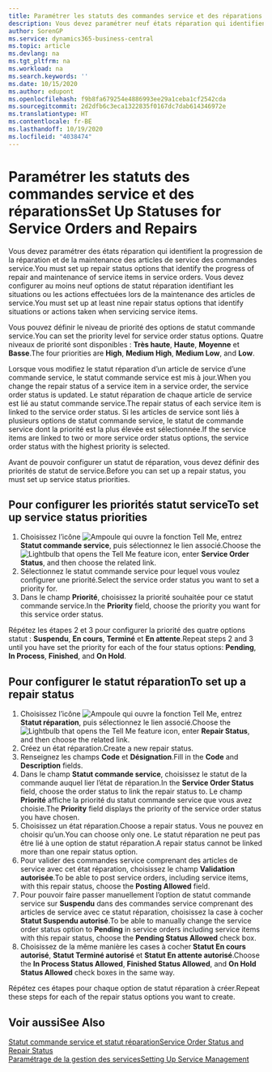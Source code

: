 ```yaml
---
title: Paramétrer les statuts des commandes service et des réparations | Microsoft Docs
description: Vous devez paramétrer neuf états réparation qui identifient la progression de la réparation et de la maintenance des articles de service des commandes service.
author: SorenGP
ms.service: dynamics365-business-central
ms.topic: article
ms.devlang: na
ms.tgt_pltfrm: na
ms.workload: na
ms.search.keywords: ''
ms.date: 10/15/2020
ms.author: edupont
ms.openlocfilehash: f9b8fa679254e4886993ee29a1ceba1cf2542cda
ms.sourcegitcommit: 2d2dfb6c3eca1322835f0167dc7dab614346972e
ms.translationtype: HT
ms.contentlocale: fr-BE
ms.lasthandoff: 10/19/2020
ms.locfileid: "4038474"
---
```

# <a name="set-up-statuses-for-service-orders-and-repairs"></a><span data-ttu-id="72c5b-103">Paramétrer les statuts des commandes service et des réparations</span><span class="sxs-lookup"><span data-stu-id="72c5b-103">Set Up Statuses for Service Orders and Repairs</span></span>

<span data-ttu-id="72c5b-104">Vous devez paramétrer des états réparation qui identifient la progression de la réparation et de la maintenance des articles de service des commandes service.</span><span class="sxs-lookup"><span data-stu-id="72c5b-104">You must set up repair status options that identify the progress of repair and maintenance of service items in service orders.</span></span> <span data-ttu-id="72c5b-105">Vous devez configurer au moins neuf options de statut réparation identifiant les situations ou les actions effectuées lors de la maintenance des articles de service.</span><span class="sxs-lookup"><span data-stu-id="72c5b-105">You must set up at least nine repair status options that identify situations or actions taken when servicing service items.</span></span>  

<span data-ttu-id="72c5b-106">Vous pouvez définir le niveau de priorité des options de statut commande service.</span><span class="sxs-lookup"><span data-stu-id="72c5b-106">You can set the priority level for service order status options.</span></span> <span data-ttu-id="72c5b-107">Quatre niveaux de priorité sont disponibles : **Très haute**, **Haute**, **Moyenne** et **Basse**.</span><span class="sxs-lookup"><span data-stu-id="72c5b-107">The four priorities are **High**, **Medium High**, **Medium Low**, and **Low**.</span></span>  

<span data-ttu-id="72c5b-108">Lorsque vous modifiez le statut réparation d’un article de service d’une commande service, le statut commande service est mis à jour.</span><span class="sxs-lookup"><span data-stu-id="72c5b-108">When you change the repair status of a service item in a service order, the service order status is updated.</span></span> <span data-ttu-id="72c5b-109">Le statut réparation de chaque article de service est lié au statut commande service.</span><span class="sxs-lookup"><span data-stu-id="72c5b-109">The repair status of each service item is linked to the service order status.</span></span> <span data-ttu-id="72c5b-110">Si les articles de service sont liés à plusieurs options de statut commande service, le statut de commande service dont la priorité est la plus élevée est sélectionnée.</span><span class="sxs-lookup"><span data-stu-id="72c5b-110">If the service items are linked to two or more service order status options, the service order status with the highest priority is selected.</span></span>  

<span data-ttu-id="72c5b-111">Avant de pouvoir configurer un statut de réparation, vous devez définir des priorités de statut de service.</span><span class="sxs-lookup"><span data-stu-id="72c5b-111">Before you can set up a repair status, you must set up service status priorities.</span></span>

## <a name="to-set-up-service-status-priorities"></a><span data-ttu-id="72c5b-112">Pour configurer les priorités statut service</span><span class="sxs-lookup"><span data-stu-id="72c5b-112">To set up service status priorities</span></span>

1. <span data-ttu-id="72c5b-113">Choisissez l’icône ![Ampoule qui ouvre la fonction Tell Me](media/ui-search/search_small.png "Dites-moi ce que vous voulez faire"), entrez **Statut commande service**, puis sélectionnez le lien associé.</span><span class="sxs-lookup"><span data-stu-id="72c5b-113">Choose the ![Lightbulb that opens the Tell Me feature](media/ui-search/search_small.png "Tell me what you want to do") icon, enter **Service Order Status**, and then choose the related link.</span></span>  
2. <span data-ttu-id="72c5b-114">Sélectionnez le statut commande service pour lequel vous voulez configurer une priorité.</span><span class="sxs-lookup"><span data-stu-id="72c5b-114">Select the service order status you want to set a priority for.</span></span>  
3. <span data-ttu-id="72c5b-115">Dans le champ **Priorité**, choisissez la priorité souhaitée pour ce statut commande service.</span><span class="sxs-lookup"><span data-stu-id="72c5b-115">In the **Priority** field, choose the priority you want for this service order status.</span></span>  

<span data-ttu-id="72c5b-116">Répétez les étapes 2 et 3 pour configurer la priorité des quatre options statut : **Suspendu**, **En cours**, **Terminé** et **En attente**.</span><span class="sxs-lookup"><span data-stu-id="72c5b-116">Repeat steps 2 and 3 until you have set the priority for each of the four status options: **Pending**, **In Process**, **Finished**, and **On Hold**.</span></span>  

## <a name="to-set-up-a-repair-status"></a><span data-ttu-id="72c5b-117">Pour configurer le statut réparation</span><span class="sxs-lookup"><span data-stu-id="72c5b-117">To set up a repair status</span></span>

1. <span data-ttu-id="72c5b-118">Choisissez l’icône ![Ampoule qui ouvre la fonction Tell Me](media/ui-search/search_small.png "Dites-moi ce que vous voulez faire"), entrez **Statut réparation**, puis sélectionnez le lien associé.</span><span class="sxs-lookup"><span data-stu-id="72c5b-118">Choose the ![Lightbulb that opens the Tell Me feature](media/ui-search/search_small.png "Tell me what you want to do") icon, enter **Repair Status**, and then choose the related link.</span></span>
2. <span data-ttu-id="72c5b-119">Créez un état réparation.</span><span class="sxs-lookup"><span data-stu-id="72c5b-119">Create a new repair status.</span></span>  
3. <span data-ttu-id="72c5b-120">Renseignez les champs **Code** et **Désignation**.</span><span class="sxs-lookup"><span data-stu-id="72c5b-120">Fill in the **Code** and **Description** fields.</span></span>  
4. <span data-ttu-id="72c5b-121">Dans le champ **Statut commande service**, choisissez le statut de la commande auquel lier l’état de réparation.</span><span class="sxs-lookup"><span data-stu-id="72c5b-121">In the **Service Order Status** field, choose the order status to link the repair status to.</span></span> <span data-ttu-id="72c5b-122">Le champ **Priorité** affiche la priorité du statut commande service que vous avez choisie.</span><span class="sxs-lookup"><span data-stu-id="72c5b-122">The **Priority** field displays the priority of the service order status you have chosen.</span></span>  
5. <span data-ttu-id="72c5b-123">Choisissez un état réparation.</span><span class="sxs-lookup"><span data-stu-id="72c5b-123">Choose a repair status.</span></span> <span data-ttu-id="72c5b-124">Vous ne pouvez en choisir qu’un.</span><span class="sxs-lookup"><span data-stu-id="72c5b-124">You can choose only one.</span></span> <span data-ttu-id="72c5b-125">Le statut réparation ne peut pas être lié à une option de statut réparation.</span><span class="sxs-lookup"><span data-stu-id="72c5b-125">A repair status cannot be linked more than one repair status option.</span></span>  
6. <span data-ttu-id="72c5b-126">Pour valider des commandes service comprenant des articles de service avec cet état réparation, choisissez le champ **Validation autorisée**.</span><span class="sxs-lookup"><span data-stu-id="72c5b-126">To be able to post service orders, including service items, with this repair status, choose the **Posting Allowed** field.</span></span>  
7. <span data-ttu-id="72c5b-127">Pour pouvoir faire passer manuellement l’option de statut commande service sur **Suspendu** dans des commandes service comprenant des articles de service avec ce statut réparation, choisissez la case à cocher **Statut Suspendu autorisé**.</span><span class="sxs-lookup"><span data-stu-id="72c5b-127">To be able to manually change the service order status option to **Pending** in service orders including service items with this repair status, choose the **Pending Status Allowed** check box.</span></span>  
8. <span data-ttu-id="72c5b-128">Choisissez de la même manière les cases à cocher **Statut En cours autorisé**, **Statut Terminé autorisé** et **Statut En attente autorisé**.</span><span class="sxs-lookup"><span data-stu-id="72c5b-128">Choose the **In Process Status Allowed**, **Finished Status Allowed**, and **On Hold Status Allowed** check boxes in the same way.</span></span>

<span data-ttu-id="72c5b-129">Répétez ces étapes pour chaque option de statut réparation à créer.</span><span class="sxs-lookup"><span data-stu-id="72c5b-129">Repeat these steps for each of the repair status options you want to create.</span></span>

## <a name="see-also"></a><span data-ttu-id="72c5b-130">Voir aussi</span><span class="sxs-lookup"><span data-stu-id="72c5b-130">See Also</span></span>

[<span data-ttu-id="72c5b-131">Statut commande service et statut réparation</span><span class="sxs-lookup"><span data-stu-id="72c5b-131">Service Order Status and Repair Status</span></span>](service-service-order-status-and-repair-status.md)  
[<span data-ttu-id="72c5b-132">Paramétrage de la gestion des services</span><span class="sxs-lookup"><span data-stu-id="72c5b-132">Setting Up Service Management</span></span>](service-setup-service.md)  

